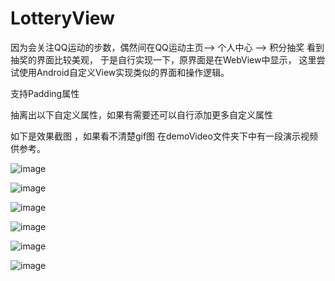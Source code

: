 # LotteryView

因为会关注QQ运动的步数，偶然间在QQ运动主页--> 个人中心 --> 积分抽奖 看到抽奖的界面比较美观，
于是自行实现一下，原界面是在WebView中显示， 这里尝试使用Android自定义View实现类似的界面和操作逻辑。

支持Padding属性

抽离出以下自定义属性，如果有需要还可以自行添加更多自定义属性

<declare-styleable name="LotteryView">
	<attr name="outer_small_circle_color_active" format="color"></attr>  <!-- 小圆圈变化的颜色 -->
	<attr name="outer_small_circle_color_default" format="color"></attr> <!-- 小圆圈默认颜色 -->
	<attr name="lottery_invalidate_times" format="integer"></attr>       <!-- 抽奖动画刷新次数 -->
	<attr name="self_width_size_factor" format="float"></attr>           <!-- view宽度占屏幕宽度的比例 建议设置此值不小于0.75f -->
	<attr name="inner_round_card_color_default" format="color"></attr>   <!-- 内部卡片默认背景颜色 -->
</declare-styleable>


如下是效果截图 ，如果看不清楚gif图 在demoVideo文件夹下中有一段演示视频供参考。

![image](https://github.com/aquarius520/LotteryView/blob/master/images/Screenshot_20170417-221603.jpg?raw=true)

![image](https://github.com/aquarius520/LotteryView/tree/master/images/Screenshot_20170417-221611.jpg)

![image](https://github.com/aquarius520/LotteryView/tree/master/images/Screenshot_20170417-221618.jpg)

![image](https://github.com/aquarius520/LotteryView/tree/master/images/Screenshot_20170417-221630.jpg)

![image](https://github.com/aquarius520/LotteryView/tree/master/images/Screenshot_20170417-221708.jpg)


![image](https://github.com/aquarius520/LotteryView/tree/master/images/demo.gif)
